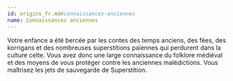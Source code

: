```yaml
---
id: origins_fr.md#connaissances-anciennes
name: Connaissances anciennes
---
```


Votre enfance a été bercée par les contes des temps anciens, des fées, des korrigans et des nombreuses superstitions païennes qui perdurent dans la culture celte. Vous avez donc une large connaissance du folklore médiéval et des moyens de vous protéger contre les anciennes malédictions. Vous maîtrisez les jets de sauvegarde de Superstition.

